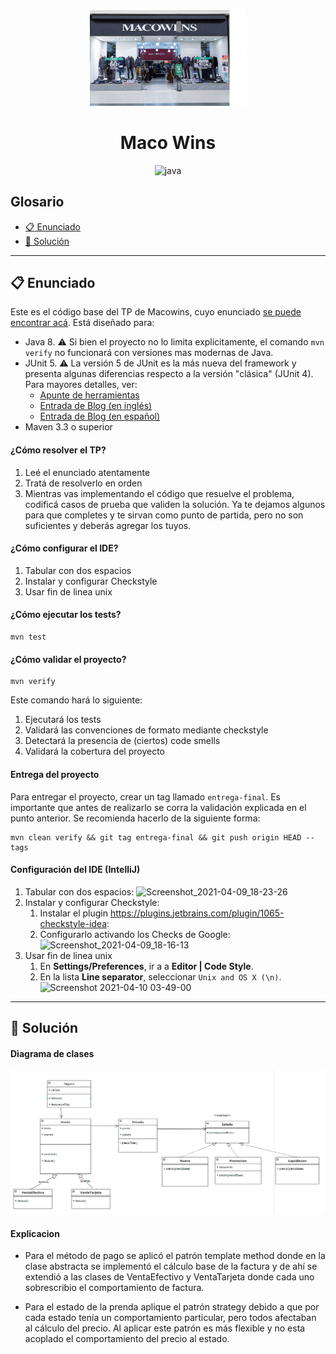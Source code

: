 <div align="center">
    <img alt="nave" width="250" height="auto" src="IMG.png"/>
    <h1>Maco Wins</h1>
</div>

<p align="center">
    <img src="https://img.shields.io/static/v1.svg?style=flat&label=java&message=v8&labelColor=orange&color=757575&logoColor=FFFFFF&logo=Java" alt="java"/>
  <br/> 
</p>

## Glosario

- [:clipboard: Enunciado](#enunciado)
- [:rocket: Solución](#solucion)

---

<a name="enunciado"></a>

## :clipboard: Enunciado

Este es el código base del TP de Macowins, cuyo enunciado [se puede encontrar acá](https://docs.google.com/document/d/1mjWKl9YH9Bb39iIUl1bQj_xhx_-CjCAMpcAXRqKhVjU/edit#heading=h.ijowozxsedv6). Está diseñado para: 

* Java 8. :warning: Si bien el proyecto no lo limita explícitamente, el comando `mvn verify` no funcionará con versiones mas modernas de Java. 
* JUnit 5. :warning: La versión 5 de JUnit es la más nueva del framework y presenta algunas diferencias respecto a la versión "clásica" (JUnit 4). Para mayores detalles, ver: 
  *  [Apunte de herramientas](https://docs.google.com/document/d/1VYBey56M0UU6C0689hAClAvF9ILE6E7nKIuOqrRJnWQ/edit#heading=h.dnwhvummp994)
  *  [Entrada de Blog (en inglés)](https://www.baeldung.com/junit-5-migration) 
  *  [Entrada de Blog (en español)](https://www.paradigmadigital.com/dev/nos-espera-junit-5/)
* Maven 3.3 o superior


#### ¿Cómo resolver el TP?

1. Leé el enunciado atentamente
2. Tratá de resolverlo en orden
3. Mientras vas implementando el código que resuelve el problema, codificá casos de prueba que validen la solución. Ya te dejamos algunos para que completes y te sirvan como punto de partida, pero no son suficientes y deberás agregar los tuyos.

#### ¿Cómo configurar el IDE?

 1. Tabular con dos espacios
 2. Instalar y configurar Checkstyle
 3. Usar fin de linea unix


#### ¿Cómo ejecutar los tests?

```
mvn test
```

#### ¿Cómo validar el proyecto?

```
mvn verify
```

Este comando hará lo siguiente:

 1. Ejecutará los tests
 2. Validará las convenciones de formato mediante checkstyle
 3. Detectará la presencia de (ciertos) code smells
 4. Validará la cobertura del proyecto

#### Entrega del proyecto

Para entregar el proyecto, crear un tag llamado `entrega-final`. Es importante que antes de realizarlo se corra la validación
explicada en el punto anterior. Se recomienda hacerlo de la siguiente forma:

```
mvn clean verify && git tag entrega-final && git push origin HEAD --tags
```

#### Configuración del IDE (IntelliJ)

 1. Tabular con dos espacios: ![Screenshot_2021-04-09_18-23-26](https://user-images.githubusercontent.com/677436/114242543-73e1fe00-9961-11eb-9a61-7e34be9fb8de.png)
 2. Instalar y configurar Checkstyle:
    1. Instalar el plugin https://plugins.jetbrains.com/plugin/1065-checkstyle-idea:
    2. Configurarlo activando los Checks de Google: ![Screenshot_2021-04-09_18-16-13](https://user-images.githubusercontent.com/677436/114242548-75132b00-9961-11eb-972e-28e6e1412979.png)
 3. Usar fin de linea unix
    1. En **Settings/Preferences**, ir a a **Editor | Code Style**.
    2. En la lista **Line separator**, seleccionar `Unix and OS X (\n)`.  
 ![Screenshot 2021-04-10 03-49-00](https://user-images.githubusercontent.com/11875266/114260872-c6490c00-99ad-11eb-838f-022acc1903f4.png)

---

<a name="solucion"></a>

## :rocket: Solución



#### Diagrama de clases
![diagrama](diagramaV2.PNG)


#### Explicacion


* Para el método de pago se aplicó el patrón template method donde en la clase abstracta se implementó el cálculo base de la factura y de ahí se extendió a las clases de VentaEfectivo y VentaTarjeta donde cada uno sobrescribio el comportamiento de factura.

* Para el estado de la prenda aplique el patrón strategy debido a que por cada estado tenía un comportamiento particular, pero todos afectaban al cálculo del precio. Al aplicar este patrón es más flexible y no esta acoplado el comportamiento del precio al estado.




